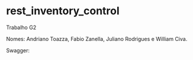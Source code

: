 # rest_inventory_control
Trabalho G2

Nomes: Andriano Toazza, Fabio Zanella, Juliano Rodrigues e William Civa.

Swagger: 
